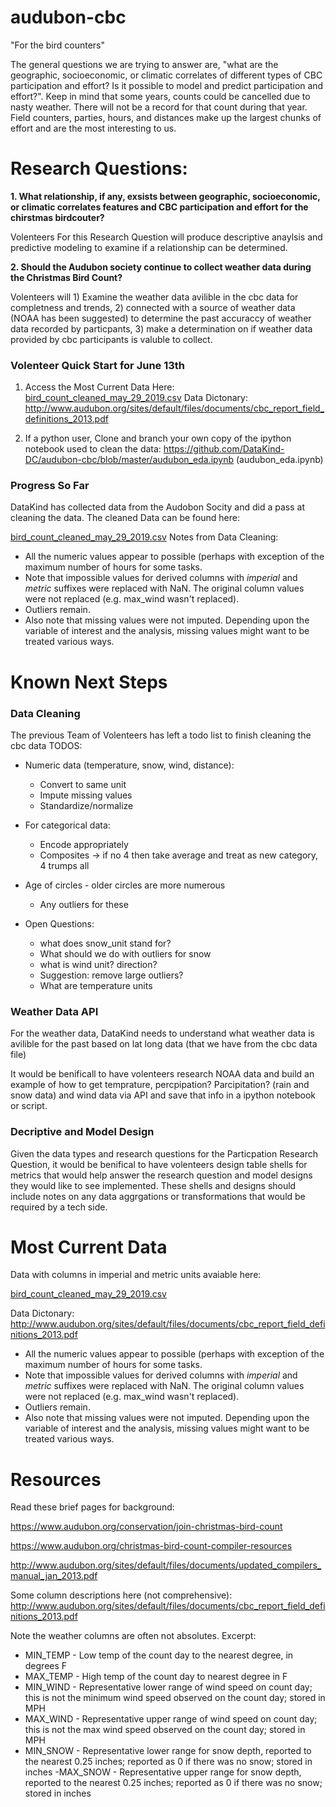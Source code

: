 # audubon-cbc
"For the bird counters"

The general questions we are trying to answer are, "what are the geographic, socioeconomic, or climatic correlates of different types of CBC participation and effort? Is it possible to model and predict participation and effort?".  Keep in mind that some years, counts could be cancelled due to nasty weather. There will not be a record for that count during that year.  Field counters, parties, hours, and distances make up the largest chunks of effort and are the most interesting to us.

# Research Questions: 
__1. What relationship, if any, exsists between geographic, socioeconomic, or climatic correlates features and CBC participation and effort for the chirstmas birdcouter?__

  Volenteers For this Research Question will produce descriptive anaylsis and predictive modeling to examine if a relationship can be determined.
  
 __2. Should the Audubon society continue to collect weather data during the Christmas Bird Count?__ 
 
   Volenteers will 1) Examine the weather data avilible in the cbc data for completness and trends, 2) connected with a source of weather data (NOAA has been suggested) to determine the past accuraccy of weather data recorded by particpants, 3) make a determination on if weather data provided by cbc participants is valuble to collect. 


### Volenteer Quick Start for June 13th 
1) Access the Most Current Data Here:
[bird_count_cleaned_may_29_2019.csv](bird_count_cleaned_may_29_2019.csv)
Data Dictonary: 
http://www.audubon.org/sites/default/files/documents/cbc_report_field_definitions_2013.pdf

2) If a python user, Clone and branch your own copy of the ipython notebook used to clean the data:
https://github.com/DataKind-DC/audubon-cbc/blob/master/audubon_eda.ipynb (audubon_eda.ipynb)

### Progress So Far
DataKind has collected data from the Audobon Socity and did a pass at cleaning the data. The cleaned Data can be found here:

[bird_count_cleaned_may_29_2019.csv](bird_count_cleaned_may_29_2019.csv)
Notes from Data Cleaning: 
- All the numeric values appear to possible (perhaps with exception of the maximum number of hours for some tasks. 
- Note that impossible values for derived columns with _imperial_ and _metric_ suffixes were replaced with NaN. The original column values were not replaced (e.g. max_wind wasn't replaced). 
- Outliers remain.
- Also note that missing values were not imputed. Depending upon the variable of interest and the analysis, missing values might want to be treated various ways.

# Known Next Steps 
### Data Cleaning 
The previous Team of Volenteers has left a todo list to finish cleaning the cbc data
  TODOS:
  
  - Numeric data (temperature, snow, wind, distance):
    - Convert to same unit
    - Impute missing values
    - Standardize/normalize
  
  - For categorical data:
    - Encode appropriately
    - Composites -> if no 4 then take average and treat as new category, 4 trumps all
  - Age of circles - older circles are more numerous
    - Any outliers for these
  
  - Open Questions:
    - what does snow_unit stand for?
    - What should we do with outliers for snow
    - what is wind unit? direction?
    - Suggestion: remove large outliers?
    - What are temperature units

### Weather Data API 
  For the weather data, DataKind needs to understand what weather data is avilible for the past based on lat long data (that we have from the cbc data file)
  
  It would be benificall to have volenteers research NOAA data and build an example of how to get temprature, percpipation? Parcipitation? (rain and snow data) and wind data via API and save that info in a ipython notebook or script. 
  
### Decriptive and Model Design 
Given the data types and research questions for the Particpation Research Question, it would be benifical to have volenteers design table shells for metrics that would help answer the research question and model designs they would like to see implemented. These shells and designs should include notes on any data aggrgations or transformations that would be required by a tech side. 
  


# Most Current Data

Data with columns in imperial and metric units avaiable here: 

[bird_count_cleaned_may_29_2019.csv](bird_count_cleaned_may_29_2019.csv)

Data Dictonary: 
http://www.audubon.org/sites/default/files/documents/cbc_report_field_definitions_2013.pdf

- All the numeric values appear to possible (perhaps with exception of the maximum number of hours for some tasks. 
- Note that impossible values for derived columns with _imperial_ and _metric_ suffixes were replaced with NaN. The original column values were not replaced (e.g. max_wind wasn't replaced). 
- Outliers remain.
- Also note that missing values were not imputed. Depending upon the variable of interest and the analysis, missing values might want to be treated various ways.


# Resources
Read these brief pages for background:

https://www.audubon.org/conservation/join-christmas-bird-count

https://www.audubon.org/christmas-bird-count-compiler-resources

http://www.audubon.org/sites/default/files/documents/updated_compilers_manual_jan_2013.pdf

Some column descriptions here (not comprehensive):
http://www.audubon.org/sites/default/files/documents/cbc_report_field_definitions_2013.pdf

Note the weather columns are often not absolutes. Excerpt:

- MIN_TEMP - Low temp of the count day to the nearest degree, in degrees F
- MAX_TEMP - High temp of the count day to nearest degree in F
- MIN_WIND - Representative lower range of wind speed on count day; this is not the minimum wind speed observed on the count day; stored in MPH
- MAX_WIND - Representative upper range of wind speed on count day; this is not the max wind speed observed on the count day; stored in MPH
- MIN_SNOW - Representative lower range for snow depth, reported to the nearest 0.25 inches; reported as 0 if there was no snow; stored in inches
-MAX_SNOW - Representative upper range for snow depth, reported to the nearest 0.25 inches;
reported as 0 if there was no snow; stored in inches
